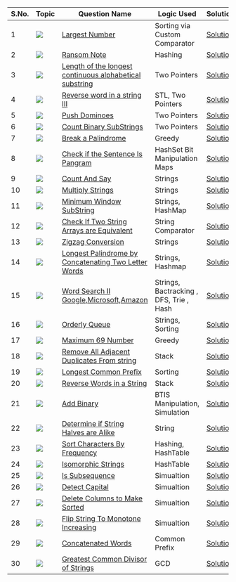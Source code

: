 S.No. | Topic | Question Name | Logic Used | Solution | Status |
------|---------------|------------|-------|------|------|
1 | ![](https://img.shields.io/badge/Strings-f0772b?style=for-the-badge&logo=array&logoColor=black) | [Largest Number](https://leetcode.com/problems/largest-number/) | Sorting via Custom Comparator | [Solution](https://github.com/himanshugupta09/LEETCODE_SOLUTIONS/blob/main/String/Largest%20Number.cpp) | ✅ |
2 | ![](https://img.shields.io/badge/Strings-f0772b?style=for-the-badge&logo=array&logoColor=black) | [Ransom Note](https://leetcode.com/problems/ransom-note/) | Hashing| [Solution](https://github.com/himanshugupta09/LEETCODE_SOLUTIONS/blob/main/String/Largest%20Number.cpp) | ✅ |
3 | ![](https://img.shields.io/badge/Strings-f0772b?style=for-the-badge&logo=array&logoColor=black) | [Length of the longest continuous alphabetical substring](https://leetcode.com/problems/length-of-the-longest-alphabetical-continuous-substring/) | Two Pointers| [Solution](https://github.com/himanshugupta09/LEETCODE_SOLUTIONS/blob/main/String/Length%20of%20Longest%20Continuous%20Alphabetical%20Substring.cpp) | ✅ |
4 | ![](https://img.shields.io/badge/Strings-f0772b?style=for-the-badge&logo=array&logoColor=black) | [Reverse word in a string III](https://leetcode.com/problems/reverse-words-in-a-string-ii/) | STL, Two Pointers| [Solution](https://github.com/himanshugupta09/LEETCODE_SOLUTIONS/blob/main/String/Reverse%20Words%20in%20a%20string%20III.cpp) | ✅ |
5 | ![](https://img.shields.io/badge/Strings-f0772b?style=for-the-badge&logo=array&logoColor=black) | [Push Dominoes](https://leetcode.com/problems/push-dominoes/) |  Two Pointers| [Solution](https://github.com/himanshugupta09/LEETCODE_SOLUTIONS/blob/main/String/push-dominoes.cpp) | ✅ |
6 | ![](https://img.shields.io/badge/Strings-f0772b?style=for-the-badge&logo=array&logoColor=black) | [Count Binary SubStrings](https://leetcode.com/problems/count-binary-substrings/) |  Two Pointers| [Solution](https://github.com/himanshugupta09/LEETCODE_SOLUTIONS/blob/main/String/count-binary-substrings.cpp) | ✅ |
7 | ![](https://img.shields.io/badge/Strings-f0772b?style=for-the-badge&logo=array&logoColor=black) | [Break a Palindrome](https://leetcode.com/problems/break-a-palindrome/) |  Greedy| [Solution](https://github.com/himanshugupta09/LEETCODE_SOLUTIONS/blob/main/String/break-a-palindrome.cpp) | ✅ |
8 | ![](https://img.shields.io/badge/Strings-f0772b?style=for-the-badge&logo=array&logoColor=black) | [Check if the Sentence Is Pangram](https://leetcode.com/problems/check-if-the-sentence-is-pangram/) | HashSet Bit Manipulation Maps| [Solution](https://github.com/himanshugupta09/LEETCODE_SOLUTIONS/blob/main/String/check-if-the-sentence-is-pangram.cpp) | ✅ |
9 | ![](https://img.shields.io/badge/Strings-f0772b?style=for-the-badge&logo=array&logoColor=black) | [Count And Say](https://leetcode.com/problems/count-and-say/) | Strings| [Solution](https://github.com/himanshugupta09/LEETCODE_SOLUTIONS/blob/main/String/count-and-say.cpp) | ✅ |
10 | ![](https://img.shields.io/badge/Strings-f0772b?style=for-the-badge&logo=array&logoColor=black) | [Multiply Strings](https://leetcode.com/problems/multiply-strings/) | Strings| [Solution](https://github.com/himanshugupta09/LEETCODE_SOLUTIONS/blob/main/String/multiply-string.cpp) | ✅ |
11 | ![](https://img.shields.io/badge/Strings-f0772b?style=for-the-badge&logo=array&logoColor=black) | [Minimum Window SubString](https://leetcode.com/problems/minimum-window-substring/) | Strings, HashMap| [Solution](https://github.com/himanshugupta09/LEETCODE_SOLUTIONS/blob/main/String/minimum-window-substring.cpp) | ✅ |
12 | ![](https://img.shields.io/badge/Strings-f0772b?style=for-the-badge&logo=array&logoColor=black) | [Check If Two String Arrays are Equivalent](https://leetcode.com/problems/check-if-two-string-arrays-are-equivalent/) | String Comparator | [Solution](https://github.com/himanshugupta09/LEETCODE_SOLUTIONS/blob/main/String/check-if-two-string-arrays-are-equivalent.cpp) | ✅ |
13 | ![](https://img.shields.io/badge/Strings-f0772b?style=for-the-badge&logo=array&logoColor=black) | [Zigzag Conversion](https://leetcode.com/problems/zigzag-conversion/) | Strings| [Solution](https://github.com/himanshugupta09/LEETCODE_SOLUTIONS/blob/main/String/zigzag-conversion.cpp) | ✅ |
14 | ![](https://img.shields.io/badge/Strings-f0772b?style=for-the-badge&logo=array&logoColor=black) | [ Longest Palindrome by Concatenating Two Letter Words](https://leetcode.com/problems/longest-palindrome-by-concatenating-two-letter-words/) | Strings, Hashmap| [Solution](https://github.com/himanshugupta09/LEETCODE_SOLUTIONS/blob/main/String/longest-palindrome-by-concatenating-two-letter-words.cpp) | ✅ |
15 | ![](https://img.shields.io/badge/Misclenous-f0772b?style=for-the-badge&logo=array&logoColor=black) | [ Word Search II   Google,Microsoft,Amazon](https://leetcode.com/problems/word-search-ii/description/) | Strings, Bactracking , DFS, Trie , Hash| [Solution](https://github.com/himanshugupta09/LEETCODE_SOLUTIONS/blob/main/String/word-search-ii.cpp) | ✅ |
16 | ![](https://img.shields.io/badge/String-f0772b?style=for-the-badge&logo=array&logoColor=black) | [Orderly Queue](https://leetcode.com/problems/orderly-queue/description/) | Strings, Sorting| [Solution](https://github.com/himanshugupta09/LEETCODE_SOLUTIONS/blob/main/String/orderly-queue.cpp) | ✅ |
17 | ![](https://img.shields.io/badge/Norms-f0772b?style=for-the-badge&logo=array&logoColor=black) | [Maximum 69 Number](https://leetcode.com/problems/maximum-69-number/description/) | Greedy| [Solution](https://github.com/himanshugupta09/LEETCODE_SOLUTIONS/blob/main/String/maximum-69-number.py) | ✅ |
18 | ![](https://img.shields.io/badge/String-f0772b?style=for-the-badge&logo=array&logoColor=black) | [Remove All Adjacent Duplicates From string](https://leetcode.com/problems/remove-all-adjacebt-duplicates-from-string/description/) | Stack| [Solution](https://github.com/himanshugupta09/LEETCODE_SOLUTIONS/blob/main/String/remove-all-adjacent-duplicates-in-string.cpp) | ✅ |
19 | ![](https://img.shields.io/badge/String-f0772b?style=for-the-badge&logo=array&logoColor=black) | [Longest Common Prefix](https://leetcode.com/problems/longest-common-prefix/description/) | Sorting | [Solution](https://github.com/himanshugupta09/LEETCODE_SOLUTIONS/blob/main/String/longest-common-prefix.cpp) | ✅ |
20 | ![](https://img.shields.io/badge/String-f0772b?style=for-the-badge&logo=array&logoColor=black) | [Reverse Words in a String](https://leetcode.com/problems/reverse-words-in-a-string/description/) | Stack | [Solution](https://github.com/himanshugupta09/LEETCODE_SOLUTIONS/blob/main/String/reverse-words-in-a-string.cpp) | ✅ |
21 | ![](https://img.shields.io/badge/String-f0772b?style=for-the-badge&logo=array&logoColor=black) | [Add Binary](https://leetcode.com/problems/add-binary/description/) | BTIS Manipulation, Simulation | [Solution](https://github.com/himanshugupta09/LEETCODE_SOLUTIONS/blob/main/String/add-binary.cpp) | ✅ |
22 | ![](https://img.shields.io/badge/String-f0772b?style=for-the-badge&logo=array&logoColor=black) | [Determine if String Halves are Alike](https://leetcode.com/problems/determine-if-string-halves-are-alike/description/) | String | [Solution](https://github.com/himanshugupta09/LEETCODE_SOLUTIONS/blob/main/String/determine-if-string-halves-are-alike.py) | ✅ |
23 | ![](https://img.shields.io/badge/String-f0772b?style=for-the-badge&logo=array&logoColor=black) | [Sort Characters By Frequency](https://leetcode.com/problems/sort-characters-by-frequency/description/) | Hashing, HashTable | [Solution](https://github.com/himanshugupta09/LEETCODE_SOLUTIONS/blob/main/String/sort-characters-by-frequency.cpp) | ✅ |
24 | ![](https://img.shields.io/badge/String-f0772b?style=for-the-badge&logo=array&logoColor=black) | [Isomorphic Strings](https://leetcode.com/problems/isomorphic-strings/description/) |  HashTable | [Solution](https://github.com/himanshugupta09/LEETCODE_SOLUTIONS/blob/main/String/isomorphic-strings.cpp) | ✅ |
25 | ![](https://img.shields.io/badge/String-f0772b?style=for-the-badge&logo=array&logoColor=black) | [Is Subsequence](https://leetcode.com/problems/is-subsequence/description/) |  Simualtion | [Solution](https://github.com/himanshugupta09/LEETCODE_SOLUTIONS/blob/main/String/is-subsequence.cpp) | ✅ |
26 | ![](https://img.shields.io/badge/String-f0772b?style=for-the-badge&logo=array&logoColor=black) | [Detect Capital](https://leetcode.com/problems/detect-capital/description/) |  Simualtion | [Solution](https://github.com/himanshugupta09/LEETCODE_SOLUTIONS/blob/main/String/detect-capital.cpp) | ✅ |
27 | ![](https://img.shields.io/badge/String-f0772b?style=for-the-badge&logo=array&logoColor=black) | [Delete Columns to Make Sorted](https://leetcode.com/problems/delete-columns-to-make-sorted/description/) |  Simualtion | [Solution](https://github.com/himanshugupta09/LEETCODE_SOLUTIONS/blob/main/String/delete-columns-to-make-sorted.cpp) | ✅ |
28 | ![](https://img.shields.io/badge/String-f0772b?style=for-the-badge&logo=array&logoColor=black) | [Flip String To Monotone Increasing](https://leetcode.com/problems/flip-string-to-monotone-increasing/description/) |  Simualtion | [Solution](https://github.com/himanshugupta09/LEETCODE_SOLUTIONS/blob/main/String/flip-string-to-monotone-increasing.cpp) | ✅ |
29 | ![](https://img.shields.io/badge/String-f0772b?style=for-the-badge&logo=array&logoColor=black) | [Concatenated Words](https://leetcode.com/problems/concatenated-words/description/) |  Common Prefix  | [Solution](https://github.com/himanshugupta09/LEETCODE_SOLUTIONS/blob/main/String/concatenated-words.cpp) | ✅ |
30 | ![](https://img.shields.io/badge/String-f0772b?style=for-the-badge&logo=array&logoColor=black) | [Greatest Common Divisor of Strings](https://leetcode.com/problems/greates-common-divisor-of-strings/description/) |  GCD  | [Solution](https://github.com/himanshugupta09/LEETCODE_SOLUTIONS/blob/main/String/greatest-common-divisor-of-strings.cpp) | ✅ |








